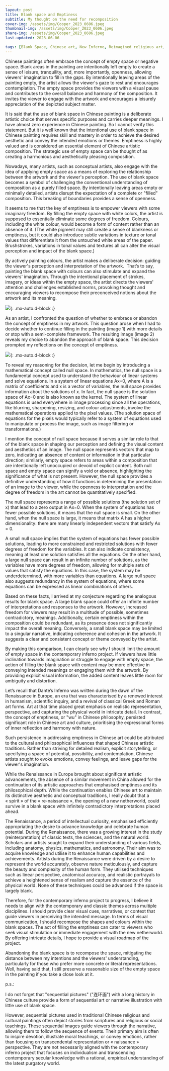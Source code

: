```yaml
---
layout: post
title: Blank space and Emptiness
subtitle: My thought on the need for recomposition
cover-img: /assets/img/Cooper_2023_0606.jpeg
thumbnail-img: /assets/img/Cooper_2023_0606.jpeg
share-img: /assets/img/Cooper_2023_0606.jpeg
last-updated: 2023-06-06

tags: [Blank Space, Chinese art, New Inferno, Reimagined religious art, Spiritual Impressionism, Cooper]
---
```


Chinese paintings often embrace the concept of empty space or negative space. Blank areas in the painting are intentionally left empty to create a sense of leisure, tranquility, and, more importantly, openness, allowing viewers' imagination to fill in the gaps. By intentionally leaving areas of the painting empty, the artist allows the viewer's gaze to rest and encourages contemplation. The empty space provides the viewers with a visual pause and contributes to the overall balance and harmony of the composition. It invites the viewer to engage with the artwork and encourages a leisurely appreciation of the depicted subject matter.

It is said that the use of blank space in Chinese painting is a deliberate artistic choice that serves specific purposes and carries deeper meanings. I have almost zero experience in Chinese painting. So I cannot verify this statement. But it is well known that the intentional use of blank space in Chinese painting requires skill and mastery in order to achieve the desired aesthetic and convey the intended emotions or themes. Emptiness is highly valued and is considered an essential element of Chinese artistic composition. The strategic use of empty space can be thought of as creating a harmonious and aesthetically pleasing composition. 

Nowadays, many artists, such as conceptual artists, also engage with the idea of applying empty space as a means of exploring the relationship between the artwork and the viewer's perception. The use of blank space becomes a symbol of challenging the conventional understanding of composition as a purely filled space. By intentionally leaving areas empty or minimally detailed, artists disrupt the expectation of a complete or "filled" composition. This breaking of boundaries provides a sense of openness.

It seems to me that the key of emptiness is to empower viewers with some imaginary freedom. By filling the empty space with white colors, the artist is supposed to essentially eliminate some degrees of freedom. Colours, including the white colour, would become a form of content rather than an absence of it. (The white pigment may still create a sense of blankness or emptiness, but it could also introduce subtle variations in texture or tonal values that differentiate it from the untouched white areas of the paper. Brushstrokes, variations in tonal values and textures all can alter the visual perception and impact of the blank space.)

By actively painting colours, the artist makes a deliberate decision: guiding the viewer's perception and interpretation of the artwork. 
That’s to say, painting the blank space with colours can also stimulate and expand the viewers' imagination. Through the intentional placement of strokes, imagery, or ideas within the empty space, the artist directs the viewers' attention and challenges established norms, provoking thought and encouraging viewers to recompose their preconceived notions about the artwork and its meaning.


![](https://github.com/SpectraGallery/blog/blob/master/assets/img/Cooper_2023_0606_2.jpeg?raw=true){: .mx-auto.d-block :}


As an artist, I confronted the question of whether to embrace or abandon the concept of emptiness in my artwork. This question arose when I had to decide whether to continue filling in the painting (image 1) with more details or stop with a semi-complete framework. The resulting image (image 2) reveals my choice to abandon the approach of blank space. This decision prompted my reflections on the concept of emptiness.


![](https://github.com/SpectraGallery/blog/blob/master/assets/img/Cooper_2023_0606_3.jpeg?raw=true){: .mx-auto.d-block :}


To reveal my reasoning for the decision, let me begin by introducing a mathematical concept called null space. In mathematics, the null space is a fundamental concept used to understand the behaviour of linear systems and solve equations. In a system of linear equations Ax=0, where A is a matrix of coefficients and x is a vector of variables, the null space provides information about the solutions of x. In fact, the null space is the solution space of Ax=0 and is also known as the kernel. The system of linear equations is used everywhere in image processing since all the operations, like blurring, sharpening, resizing, and colour adjustments, involve the mathematical operations applied to the pixel values. (The solution space of equations for the pixels would typically refer to a system of equations used to manipulate or process the image, such as image filtering or transformations.)

I mention the concept of null space because it serves a similar role to that of the blank space in shaping our perception and defining the visual content and aesthetics of an image. The null space represents vectors that map to zero, indicating an absence of content or information in that particular direction; similarly, empty space refers to areas within a composition that are intentionally left unoccupied or devoid of explicit content. Both null space and empty space can signify a void or absence, highlighting the significance of what is not present. However, the null space provides a definitive understanding of how it functions in determining the presentation of an image to the viewer, while the openness to interpretation and the degree of freedom in the art cannot be quantitatively specified.

The null space represents a range of possible solutions (the solution set of x) that lead to a zero output in Ax=0. When the system of equations has fewer possible solutions, it means that the null space is small. On the other hand, when the null space is large, it means that matrix A has a higher dimensionality: there are many linearly independent vectors that satisfy Ax = 0. 

A small null space implies that the system of equations has fewer possible solutions, leading to more constrained and restricted solutions with fewer degrees of freedom for the variables. It can also indicate consistency, meaning at least one solution satisfies all the equations. On the other hand, a large null space can result in an infinite number of solutions, as the variables have more degrees of freedom, allowing for multiple sets of values that satisfy the equations. In this case, the system may be underdetermined, with more variables than equations. A large null space also suggests redundancy in the system of equations, where some equations can be expressed as linear combinations of others.

Based on these facts, I arrived at my conjecture regarding the analogous results for blank space. A large blank space could offer an infinite number of interpretations and responses to the artwork. However, increased freedom for viewers may result in a multitude of possible, sometimes contradictory, meanings. Additionally, certain emptiness within the composition could be redundant, as its presence does not significantly impact the overall meaning. Conversely, a small blank space may be limited to a singular narrative, indicating coherence and cohesion in the artwork. It suggests a clear and consistent concept or theme conveyed by the artist.

By making this comparison, I can clearly see why I should limit the amount of empty space in the contemporary inferno project.  If viewers have little inclination towards imagination or struggle to engage with empty space, the action of filling the blank space with content may be more effective in conveying intended meanings or engaging them with the artwork. By providing explicit visual information, the added content leaves little room for ambiguity and distortion.

Let’s recall that Dante’s Inferno was written during the dawn of the Renaissance in Europe, an era that was characterised by a renewed interest in humanism, scientific inquiry, and a revival of classical Greek and Roman art forms. Art at that time placed great emphasis on realistic representation, perspective, and capturing the physical world in intricate detail. In contrast, the concept of emptiness, or "wu" in Chinese philosophy, persisted significant role in Chinese art and culture, prioritising the expressional forms of inner reflection and harmony with nature.  

Such persistence in addressing emptiness in Chinese art could be attributed to the cultural and philosophical influences that shaped Chinese artistic traditions. Rather than striving for detailed realism, explicit storytelling, or specifying a space of potential, possibility, and contemplation, Chinese artists sought to evoke emotions, convey feelings, and leave gaps for the viewer's imagination. 

While the Renaissance in Europe brought about significant artistic advancements, the absence of a similar movement in China allowed for the continuation of its artistic approaches that emphasised emptiness and its philosophical depth. While the continuation enables Chinese art to maintain its distinctive aesthetic and conceptual traditions, I really doubt that a « spirit » of the « re-naissance », the opening of a new netherworld, could survive in a blank space with infinitely contradictory interpretations placed ahead. 

The Renaissance, a period of intellectual curiosity, emphasised efficiently appropriating the desire to advance knowledge and celebrate human potential. During the Renaissance, there was a growing interest in the study (reinterpretation) of classic texts, the sciences, and the natural world. Scholars and artists sought to expand their understanding of various fields, including anatomy, physics, mathematics, and astronomy. Their aim was to acquire knowledge and utilise it to enhance human capabilities and achievements. Artists during the Renaissance were driven by a desire to represent the world accurately, observe nature meticulously, and capture the beauty and complexity of the human form. They utilised techniques such as linear perspective, anatomical accuracy, and realistic portrayals to achieve a heightened sense of realism and capture the essence of the physical world. None of these techniques could be advanced if the space is largely blank. 

Therefore, for the contemporary inferno project to progress, I believe it needs to align with the contemporary and classic themes across multiple disciplines. I should provide clear visual cues, narratives, or context that guide viewers in perceiving the intended message. In terms of visual communication, I should recompose the shapes and colours within the blank spaces. The act of filling the emptiness can cater to viewers who seek visual stimulation or immediate engagement with the new netherworld. By offering intricate details, I hope to provide a visual roadmap of the project.

Abandoning the blank space is to recompose the space, mitigating the distance between my intentions and the viewers' understanding, particularly for those who prefer more concrete or literal representations. Well, having said that, I still preserve a reasonable size of the empty space in the painting if you take a close look at it. 

p.s.: 

I do not forget that "sequential pictures" ("连环画") with a long history in Chinese culture provide a form of sequential art or narrative illustration with little use of blank space. 

However, sequential pictures used in traditional Chinese religious and cultural paintings often depict stories from scriptures and religious or social teachings. These sequential images guide viewers through the narrative, allowing them to follow the sequence of events. Their primary aim is often to inspire devotion, illustrate moral teachings, or convey emotions, rather than focusing on transcendental representation or « naissance » perspective. They are not necessarily aligned with the contemporary inferno project that focuses on individualism and transcending contemporary secular knowledge with a rational, empirical understanding of the latest purgatory world.
